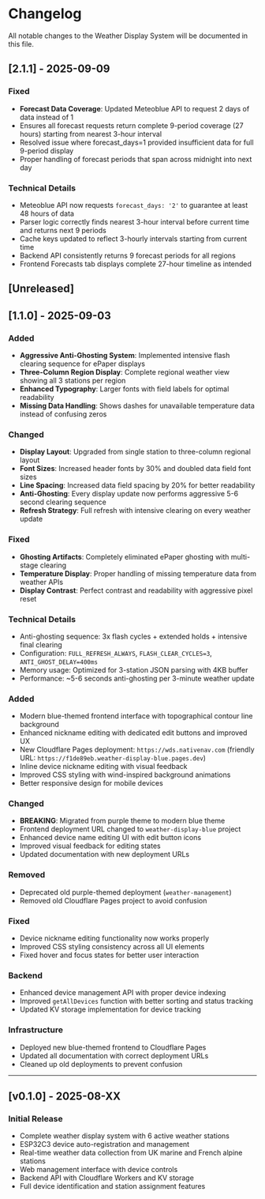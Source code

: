 # Changelog

All notable changes to the Weather Display System will be documented in this file.

## [2.1.1] - 2025-09-09

### Fixed
- **Forecast Data Coverage**: Updated Meteoblue API to request 2 days of data instead of 1
- Ensures all forecast requests return complete 9-period coverage (27 hours) starting from nearest 3-hour interval
- Resolved issue where forecast_days=1 provided insufficient data for full 9-period display
- Proper handling of forecast periods that span across midnight into next day

### Technical Details
- Meteoblue API now requests `forecast_days: '2'` to guarantee at least 48 hours of data
- Parser logic correctly finds nearest 3-hour interval before current time and returns next 9 periods
- Cache keys updated to reflect 3-hourly intervals starting from current time
- Backend API consistently returns 9 forecast periods for all regions
- Frontend Forecasts tab displays complete 27-hour timeline as intended

## [Unreleased]

## [1.1.0] - 2025-09-03

### Added
- **Aggressive Anti-Ghosting System**: Implemented intensive flash clearing sequence for ePaper displays
- **Three-Column Region Display**: Complete regional weather view showing all 3 stations per region
- **Enhanced Typography**: Larger fonts with field labels for optimal readability
- **Missing Data Handling**: Shows dashes for unavailable temperature data instead of confusing zeros

### Changed  
- **Display Layout**: Upgraded from single station to three-column regional layout
- **Font Sizes**: Increased header fonts by 30% and doubled data field font sizes
- **Line Spacing**: Increased data field spacing by 20% for better readability
- **Anti-Ghosting**: Every display update now performs aggressive 5-6 second clearing sequence
- **Refresh Strategy**: Full refresh with intensive clearing on every weather update

### Fixed
- **Ghosting Artifacts**: Completely eliminated ePaper ghosting with multi-stage clearing
- **Temperature Display**: Proper handling of missing temperature data from weather APIs
- **Display Contrast**: Perfect contrast and readability with aggressive pixel reset

### Technical Details
- Anti-ghosting sequence: 3x flash cycles + extended holds + intensive final clearing
- Configuration: `FULL_REFRESH_ALWAYS`, `FLASH_CLEAR_CYCLES=3`, `ANTI_GHOST_DELAY=400ms`
- Memory usage: Optimized for 3-station JSON parsing with 4KB buffer
- Performance: ~5-6 seconds anti-ghosting per 3-minute weather update

### Added
- Modern blue-themed frontend interface with topographical contour line background
- Enhanced nickname editing with dedicated edit buttons and improved UX
- New Cloudflare Pages deployment: `https://wds.nativenav.com` (friendly URL: `https://f1de89eb.weather-display-blue.pages.dev`)
- Inline device nickname editing with visual feedback
- Improved CSS styling with wind-inspired background animations
- Better responsive design for mobile devices

### Changed
- **BREAKING**: Migrated from purple theme to modern blue theme
- Frontend deployment URL changed to `weather-display-blue` project
- Enhanced device name editing UI with edit button icons
- Improved visual feedback for editing states
- Updated documentation with new deployment URLs

### Removed
- Deprecated old purple-themed deployment (`weather-management`)
- Removed old Cloudflare Pages project to avoid confusion

### Fixed
- Device nickname editing functionality now works properly
- Improved CSS styling consistency across all UI elements
- Fixed hover and focus states for better user interaction

### Backend
- Enhanced device management API with proper device indexing
- Improved `getAllDevices` function with better sorting and status tracking
- Updated KV storage implementation for device tracking

### Infrastructure
- Deployed new blue-themed frontend to Cloudflare Pages
- Updated all documentation with correct deployment URLs
- Cleaned up old deployments to prevent confusion

---

## [v0.1.0] - 2025-08-XX

### Initial Release
- Complete weather display system with 6 active weather stations
- ESP32C3 device auto-registration and management
- Real-time weather data collection from UK marine and French alpine stations
- Web management interface with device controls
- Backend API with Cloudflare Workers and KV storage
- Full device identification and station assignment features
